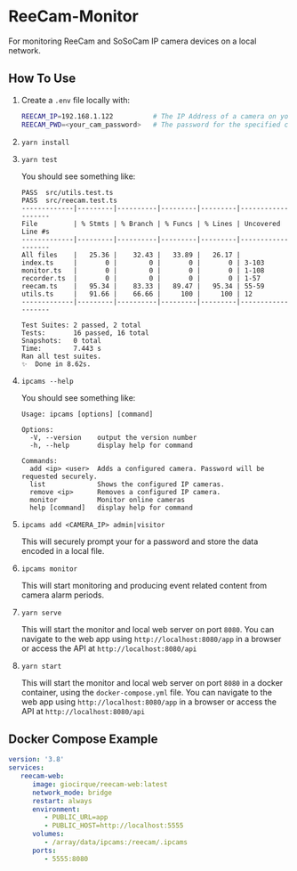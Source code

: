 # ReeCam-Monitor

For monitoring ReeCam and SoSoCam IP camera devices on a local network.

## How To Use

1. Create a `.env` file locally with:

   ```sh
   REECAM_IP=192.168.1.122          # The IP Address of a camera on your network
   REECAM_PWD=<your_cam_password>   # The password for the specified camera on your network
   ```

2. `yarn install`
3. `yarn test`

   You should see something like:

   ```
   PASS  src/utils.test.ts
   PASS  src/reecam.test.ts
   -------------|---------|----------|---------|---------|-------------------
   File         | % Stmts | % Branch | % Funcs | % Lines | Uncovered Line #s
   -------------|---------|----------|---------|---------|-------------------
   All files    |   25.36 |    32.43 |   33.89 |   26.17 |
   index.ts     |       0 |        0 |       0 |       0 | 3-103
   monitor.ts   |       0 |        0 |       0 |       0 | 1-108
   recorder.ts  |       0 |        0 |       0 |       0 | 1-57
   reecam.ts    |   95.34 |    83.33 |   89.47 |   95.34 | 55-59
   utils.ts     |   91.66 |    66.66 |     100 |     100 | 12
   -------------|---------|----------|---------|---------|-------------------

   Test Suites: 2 passed, 2 total
   Tests:       16 passed, 16 total
   Snapshots:   0 total
   Time:        7.443 s
   Ran all test suites.
   ✨  Done in 8.62s.
   ```

4. `ipcams --help`

   You should see something like:

   ```
   Usage: ipcams [options] [command]

   Options:
     -V, --version    output the version number
     -h, --help       display help for command

   Commands:
     add <ip> <user>  Adds a configured camera. Password will be requested securely.
     list             Shows the configured IP cameras.
     remove <ip>      Removes a configured IP camera.
     monitor          Monitor online cameras
     help [command]   display help for command
   ```
5. `ipcams add <CAMERA_IP> admin|visitor`

   This will securely prompt your for a password and store the data encoded in a local file.

6. `ipcams monitor`

   This will start monitoring and producing event related content from camera alarm periods.

7. `yarn serve`

   This will start the monitor and local web server on port `8080`. You can navigate to the web app using `http://localhost:8080/app` in a browser or access the API at `http://localhost:8080/api`


8. `yarn start`

   This will start the monitor and local web server on port `8080` in a docker container, using the `docker-compose.yml` file. You can navigate to the web app using `http://localhost:8080/app` in a browser or access the API at `http://localhost:8080/api`

## Docker Compose Example
```yaml
version: '3.8'
services:
   reecam-web:
      image: giocirque/reecam-web:latest
      network_mode: bridge
      restart: always
      environment:
         - PUBLIC_URL=app
         - PUBLIC_HOST=http://localhost:5555
      volumes:
         - /array/data/ipcams:/reecam/.ipcams
      ports:
         - 5555:8080
```

